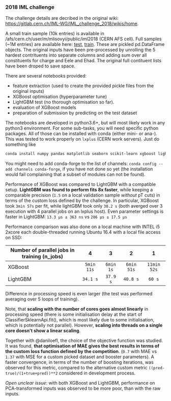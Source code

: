 ### 2018 IML challenge 

The challenge details are decribed in the original wiki: https://gitlab.cern.ch/IML-WG/IML_challenge_2018/wikis/home. 

A small train sample (10k entries) is available in /afs/cern.ch/user/m/mlisovyi/public/iml2018 (CERN AFS cell).
Full samples (~1M entries) are available here: [test](https://cernbox.cern.ch/index.php/s/ODYoAXRfxU6N8U9), 
[train](https://cernbox.cern.ch/index.php/s/EYKKvatjv3XkoR4/download). These are pickled pd.DataFrame objects. The original inputs have been pre-processed by unrolling the 5 hardest contrituents into separate columns and adding sum over all constituents for charge and Eele and Ehad. The original full contituent lists have been droped to save space. 

There are several notebooks provided: 
  * feature extraction (used to create the provided pickle files from the original inputs)
  * XGBoost optimisation (hyperparameter tune)
  * LightGBM test (no thorough optimisation so far). 
  * evaluation of XGBoost models
  * preparation of submission by predicting on the test dataset

The notebooks are developed in python3.6+, but will most likely work in any python3 environment. 
For some sub-tasks, you will need specific python packages. 
All of those can be installed with conda (either mini- or ana-).
This was tested to work properly on `lxplus` (CERN work servers).
Just do something like
```bash
conda install numpy pandas matplotlib seaborn scikit-learn xgboost lightgbm ipykernel jupyther joblib pytables
```
You might need to add conda-forge to the list of channels: `conda config --add channels conda-forge`,
if you have not done so yet (the installation would fail complaining that a subset of modules can not be found).

Performance of XGBoost was compared to LightGBM with a compatible setup. 
**LightGBM was found to perform fits 8x faster**, 
while keeping a comparable precision (`1.5` on a local validation sample _without_ pT cuts) 
in terms of the custom loss defined by the challenge.
In particular, XGBoost took `3min 57s` per fit, while lightGBM took only `30.2 s` 
(both averged over 3 execution with 4 parallel jobs on an lxplus host).
Even parameter settings is faster in LightGBM: `13.3 µs ± 363 ns` vs `286 µs ± 17.5 µs`

Performance comparison was also done on a local machine with INTEL i5 2xcore each double-threaded
running Ubuntu 16.4 with a local file access on SSD: 

| Number of parallel jobs in training (n_jobs) | 4 | 3 | 2 | 1 |
|-----|:----:|:-----:|:-----:|:-----------:|
| XGBoost | `5min 11s` | `6min 1s` | `6min 51s` | `11min 52s` | 
| LightGBM | `34.1 s` | `37.9 s` | `40.8 s` | `60 s` | 

Difference in processing speed is even larger (the test was performed averaging over 5 loops of training).

Note, that **scaling with the number of cores goes almost linearly** in processing speed
(there is some initialisation delay at the start of ClassifierSklearnApi.fit(),
which is most likely due to some initialisation, which is potentially not parallel).
However, **scaling into threads on a single core doesn't show a linear scaling**.

Together with @daniloefl, the choice of the objective function was studied.
It was found, **that optimisation of MAE gives the best results 
in terms of the custom loss function defined by the competition**.
(`0.7` with MAE vs `1.37` with MSE for a custom picked dataset 
and booster parameters).
A faster convergence, in terms of the number of boosting iterations,
was observed for this metric, compared to the alternative custom metric 
`((pred-true)/(1+true+pred))**2` considered in  development process.


_Open unclear issue_: with both XGBoost and LightGBM, 
performance on PCA-transformed inputs was observed to be more poor,
than with the raw inputs.
